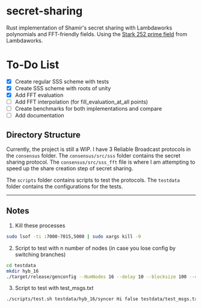 # secret-sharing

Rust implementation of Shamir's secret sharing with Lambdaworks polynomials and FFT-friendly fields. Using the [Stark 252 prime field](https://github.com/lambdaclass/lambdaworks/blob/main/math/src/field/fields/fft_friendly/stark_252_prime_field.rs) from Lambdaworks. 

# To-Do List  

- [x] Create regular SSS scheme with tests  
- [x] Create SSS scheme with roots of unity  
- [x] Add FFT evaluation 
- [ ] Add FFT interpolation (for fill_evaluation_at_all points)
- [ ] Create benchmarks for both implementations and compare  
- [ ] Add documentation

## Directory Structure


Currently, the project is still a WIP. I have 3 Reliable Broadcast protocols in the `consensus` folder. The `consensus/src/sss` folder contains the secret sharing protocol. The `consensus/src/sss_fft` file is where I am attempting to speed up the share creation step of secret sharing. 

The `scripts` folder contains scripts to test the protocols. The `testdata` folder contains the configurations for the tests.

---
## Notes
1. Kill these processes
```bash
sudo lsof -ti :7000-7015,5000 | sudo xargs kill -9
```

2. Script to test with n number of nodes (in case you lose config by switching branches)
```bash
cd testdata
mkdir hyb_16
./target/release/genconfig --NumNodes 16 --delay 10 --blocksize 100 --client_base_port 7000 --target testdata/hyb_16/ --payload 100 --out_type json --base_port 9000 --client_run_port 4000 --local true
```

3. Script to test with test_msgs.txt

```bash
./scripts/test.sh testdata/hyb_16/syncer Hi false testdata/test_msgs.txt
```
